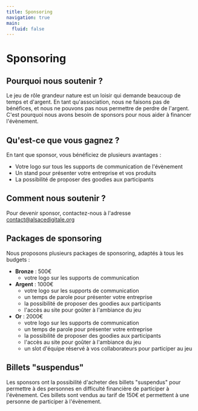 ```yaml
---
title: Sponsoring
navigation: true
main:
  fluid: false
---
```

# Sponsoring

## Pourquoi nous soutenir ?

Le jeu de rôle grandeur nature est un loisir qui demande beaucoup de temps et d'argent. En tant qu'association, nous ne faisons pas de bénéfices, et nous ne pouvons pas nous permettre de perdre de l'argent. C'est pourquoi nous avons besoin de sponsors pour nous aider à financer l'évènement.

## Qu'est-ce que vous gagnez ?

En tant que sponsor, vous bénéficiez de plusieurs avantages :

- Votre logo sur tous les supports de communication de l'évènement
- Un stand pour présenter votre entreprise et vos produits
- La possibilité de proposer des goodies aux participants

## Comment nous soutenir ?

Pour devenir sponsor, contactez-nous à l'adresse [contact@alsacedigitale.org](mailto:contact@alsacedigitale.org)

## Packages de sponsoring

Nous proposons plusieurs packages de sponsoring, adaptés à tous les budgets :

- **Bronze** : 500€
    - votre logo sur les supports de communication
- **Argent** : 1000€
    - votre logo sur les supports de communication
    - un temps de parole pour présenter votre entreprise
    - la possibilité de proposer des goodies aux participants
    - l'accès au site pour goûter à l'ambiance du jeu
- **Or** : 2000€
    - votre logo sur les supports de communication
    - un temps de parole pour présenter votre entreprise
    - la possibilité de proposer des goodies aux participants
    - l'accès au site pour goûter à l'ambiance du jeu
    - un slot d'équipe réservé à vos collaborateurs pour participer au jeu

## Billets "suspendus"

Les sponsors ont la possibilité d'acheter des billets "suspendus" pour permettre à des personnes en difficulté financière de participer à l'évènement. Ces billets sont vendus au tarif de 150€ et permettent à une personne de participer à l'évènement.